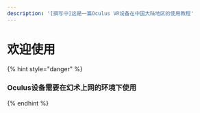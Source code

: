 ```yaml
---
description: '[撰写中]这是一篇Oculus VR设备在中国大陆地区的使用教程'
---
```


# 欢迎使用

{% hint style="danger" %}
### Oculus设备需要在幻术上网的环境下使用
{% endhint %}

